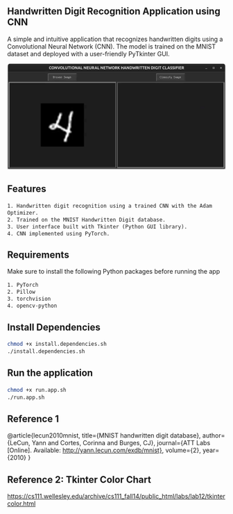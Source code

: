 ## Handwritten Digit Recognition Application using CNN

A simple and intuitive application that recognizes handwritten digits using a Convolutional Neural Network (CNN). The model is trained on the MNIST dataset and deployed with a user-friendly PyTkinter GUI.


![alt text](demo.gif)

## Features

    1. Handwritten digit recognition using a trained CNN with the Adam Optimizer.
    2. Trained on the MNIST Handwritten Digit database.
    3. User interface built with Tkinter (Python GUI library).
    4. CNN implemented using PyTorch.

## Requirements

Make sure to install the following Python packages before running the app

    1. PyTorch
    2. Pillow
    3. torchvision
    4. opencv-python

## Install Dependencies 
```bash
chmod +x install.dependencies.sh
./install.dependencies.sh
```

## Run the application
```bash
chmod +x run.app.sh
./run.app.sh
```

## Reference 1

@article{lecun2010mnist,
         title={MNIST handwritten digit database},
         author={LeCun, Yann and Cortes, Corinna and Burges, CJ},
         journal={ATT Labs [Online]. Available: http://yann.lecun.com/exdb/mnist},
         volume={2},
         year={2010}
}

## Reference 2:  Tkinter Color Chart 

https://cs111.wellesley.edu/archive/cs111_fall14/public_html/labs/lab12/tkintercolor.html

